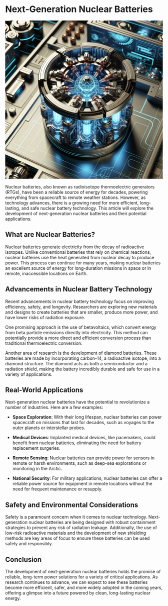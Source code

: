 # Next-Generation Nuclear Batteries

![Next-Generation Nuclear Battery Concept](https://raw.githubusercontent.com/Kanakjr/100-days-of-AI-Writing/main/images/Next-Generation-Nuclear-Batteries.png)

Nuclear batteries, also known as radioisotope thermoelectric generators (RTGs), have been a reliable source of energy for decades, powering everything from spacecraft to remote weather stations. However, as technology advances, there is a growing need for more efficient, long-lasting, and safe nuclear battery technology. This article will explore the development of next-generation nuclear batteries and their potential applications.

## What are Nuclear Batteries?

Nuclear batteries generate electricity from the decay of radioactive isotopes. Unlike conventional batteries that rely on chemical reactions, nuclear batteries use the heat generated from nuclear decay to produce power. This process can continue for many years, making nuclear batteries an excellent source of energy for long-duration missions in space or in remote, inaccessible locations on Earth.

## Advancements in Nuclear Battery Technology

Recent advancements in nuclear battery technology focus on improving efficiency, safety, and longevity. Researchers are exploring new materials and designs to create batteries that are smaller, produce more power, and have lower risks of radiation exposure.

One promising approach is the use of betavoltaics, which convert energy from beta particle emissions directly into electricity. This method can potentially provide a more direct and efficient conversion process than traditional thermoelectric conversion.

Another area of research is the development of diamond batteries. These batteries are made by incorporating carbon-14, a radioactive isotope, into a diamond structure. The diamond acts as both a semiconductor and a radiation shield, making the battery incredibly durable and safe for use in a variety of applications.

## Real-World Applications

Next-generation nuclear batteries have the potential to revolutionize a number of industries. Here are a few examples:

- **Space Exploration**: With their long lifespan, nuclear batteries can power spacecraft on missions that last for decades, such as voyages to the outer planets or interstellar probes.

- **Medical Devices**: Implanted medical devices, like pacemakers, could benefit from nuclear batteries, eliminating the need for battery replacement surgeries.

- **Remote Sensing**: Nuclear batteries can provide power for sensors in remote or harsh environments, such as deep-sea explorations or monitoring in the Arctic.

- **National Security**: For military applications, nuclear batteries can offer a reliable power source for equipment in remote locations without the need for frequent maintenance or resupply.

## Safety and Environmental Considerations

Safety is a paramount concern when it comes to nuclear technology. Next-generation nuclear batteries are being designed with robust containment strategies to prevent any risk of radiation leakage. Additionally, the use of low-risk radioactive materials and the development of new shielding methods are key areas of focus to ensure these batteries can be used safely and responsibly.

## Conclusion

The development of next-generation nuclear batteries holds the promise of reliable, long-term power solutions for a variety of critical applications. As research continues to advance, we can expect to see these batteries become more efficient, safer, and more widely adopted in the coming years, offering a glimpse into a future powered by clean, long-lasting nuclear energy.

